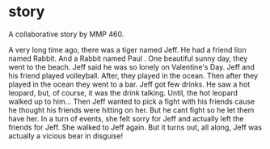 # story
A collaborative story by MMP 460.

A very long time ago, there was a tiger named Jeff.
He had a friend lion named Rabbit.
And a Rabbit named Paul .
One beautiful sunny day, they went to the beach.
Jeff said he was so lonely on Valentine's Day. 
Jeff and his friend played volleyball.
After, they played in the ocean.
Then after they played in the ocean they went to a bar.
Jeff got few drinks.
He saw a hot leopard, but, of course, it was the drink talking.
Until, the hot leopard walked up to him...
Then Jeff wanted to pick a fight with his friends cause he thought his friends were hitting on her.
But he cant fight so he let them have her.
In a turn of events, she felt sorry for Jeff and actually left the friends for Jeff.
She walked to Jeff again.
But it turns out, all along, Jeff was actually a vicious bear in disguise!